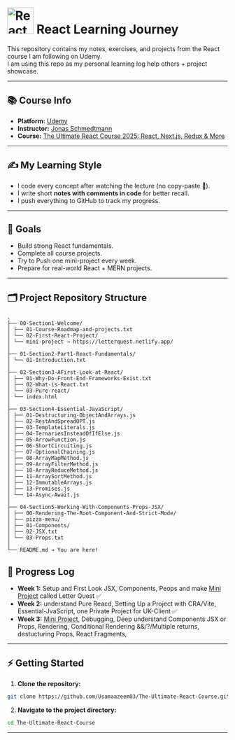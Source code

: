 # <img src="https://upload.wikimedia.org/wikipedia/commons/a/a7/React-icon.svg" alt="React Logo" width="60" /> React Learning Journey

This repository contains my notes, exercises, and projects from the React course I am following on Udemy.  
I am using this repo as my personal learning log help others + project showcase.

---

## 📚 Course Info

- **Platform:** [Udemy](https://www.udemy.com/)
- **Instructor:** [Jonas Schmedtmann](https://codingheroes.io/)
- **Course:** [The Ultimate React Course 2025: React, Next.js, Redux & More](https://www.udemy.com/course/the-ultimate-react-course/)

---

## ✍️ My Learning Style

- I code every concept after watching the lecture (no copy-paste 🚫).
- I write short **notes with comments in code** for better recall.
- I push everything to GitHub to track my progress.

---

## 🎯 Goals

- Build strong React fundamentals.
- Complete all course projects.
- Try to Push one mini-project every week.
- Prepare for real-world React + MERN projects.

---

## 🗂️ Project Repository Structure

```
.
├── 00-Section1-Welcome/
│ ├── 01-Course-Roadmap-and-projects.txt
│ └── 02-First-React-Project/
│ └── mini-project → https://letterquest.netlify.app/
│
├── 01-Section2-Part1-React-Fundamentals/
│ └── 01-Introduction.txt
│
├── 02-Section3-AFirst-Look-at-React/
│ ├── 01-Why-Do-Front-End-Frameworks-Exist.txt
│ ├── 02-What-is-React.txt
│ └── 03-Pure-react/
│ └── index.html
│
├── 03-Section4-Essential-JavaScript/
│ ├── 01-Destructuring-ObjectAndArrays.js
│ ├── 02-RestAndSpreadOPT.js
│ ├── 03-TemplateLiterals.js
│ ├── 04-TernariesInsteadOfIfElse.js
│ ├── 05-ArrowFunction.js
│ ├── 06-ShortCircuiting.js
│ ├── 07-OptionalChaining.js
│ ├── 08-ArrayMapMethod.js
│ ├── 09-ArrayFilterMethod.js
│ ├── 10-ArrayReduceMethod.js
│ ├── 11-ArraySortMethod.js
│ ├── 12-ImmutableArrays.js
│ ├── 13-Promises.js
│ └── 14-Async-Await.js
│
├── 04-Section5-Working-With-Components-Props-JSX/
│ ├── 00-Rendering-The-Root-Component-And-Strict-Mode/
│ ├── pizza-menu/
│ ├── 01-Components/
│ ├── 02-JSX.txt
│ └── 03-Props.txt
│
└── README.md → You are here!
```

## 📆 Progress Log

- **Week 1:** Setup and First Look JSX, Components, Peops and make [Mini Project](./00-Section1-Welcome/02-First-React-Project/letter-quest/README.md) called Letter Quest ✅
- **Week 2:** understand Pure Reacd, Setting Up a Project with CRA/Vite, Essential-JvaScript, one Private Project for UK-Client ✅
- **Week 3:** [Mini Project](), Debugging, Deep understand Components JSX or Props, Rendering, Conditional Rendering &&/?/Multiple returns, destucturing Props, React Fragments,

---

## ⚡ Getting Started

1. **Clone the repository:**

```bash
git clone https://github.com/Usamaazeem03/The-Ultimate-React-Course.git
```

2. **Navigate to the project directory:**

```bash
cd The-Ultimate-React-Course

```

---
